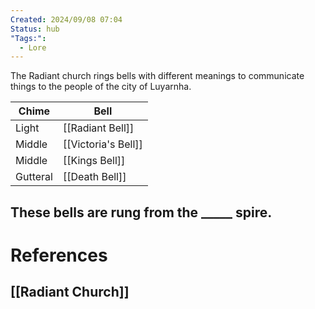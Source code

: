 ```yaml
---
Created: 2024/09/08 07:04
Status: hub
"Tags:":
  - Lore
---
```

The Radiant church rings bells with different meanings to communicate things to the people of the city of Luyarnha.

| Chime    | Bell                |
| -------- | ------------------- |
| Light    | [[Radiant Bell]]    |
| Middle   | [[Victoria's Bell]] |
| Middle   | [[Kings Bell]]      |
| Gutteral | [[Death Bell]]      |
These bells are rung from the _____ spire.
---
# References
## [[Radiant Church]]